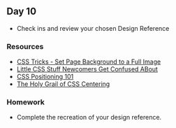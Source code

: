 ## Day 10

* Check ins and review your chosen Design Reference

### Resources

* [CSS Tricks - Set Page Background to a Full Image](http://css-tricks.com/perfect-full-page-background-image/)
* [Little CSS Stuff Newcomers Get Confused ABout](http://css-tricks.com/little-css-stuff-newcomers-get-confused-about/)
* [CSS Positioning 101](http://alistapart.com/article/css-positioning-101)
* [The Holy Grail of CSS Centering](http://webdesign.tutsplus.com/tutorials/the-holy-grail-of-css-centering--cms-22114)


### Homework

* Complete the recreation of your design reference.
